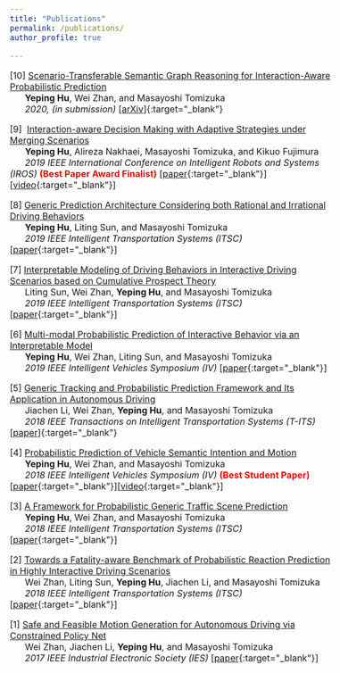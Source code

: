 ```yaml
---
title: "Publications"
permalink: /publications/
author_profile: true

---
```


<style type="text/css">
body, td {
   font-size: 16px;
}
</style>

[10] <u>Scenario-Transferable Semantic Graph Reasoning for Interaction-Aware Probabilistic Prediction</u><br />		&nbsp;&nbsp;&nbsp;&nbsp;&nbsp;&nbsp;**Yeping Hu**, Wei Zhan, and Masayoshi Tomizuka<br />		&nbsp;&nbsp;&nbsp;&nbsp;&nbsp;&nbsp;*2020, (in submission)* [[arXiv](http://arxiv.org/abs/2004.03053)]{:target="_blank"}

[9]  <u>Interaction-aware Decision Making with Adaptive Strategies under Merging Scenarios</u><br />		&nbsp;&nbsp;&nbsp;&nbsp;&nbsp;&nbsp;**Yeping Hu**, Alireza Nakhaei, Masayoshi Tomizuka, and Kikuo Fujimura <br />		&nbsp;&nbsp;&nbsp;&nbsp;&nbsp;&nbsp;*2019 IEEE International Conference on Intelligent Robots and Systems (IROS)*<span style="color:red"> **(Best Paper Award Finalist)**</span> [[paper](https://ieeexplore.ieee.org/stamp/stamp.jsp?tp=&arnumber=8968478){:target="_blank"}\]\[[video](https://youtu.be/2CTTFHDW1ec){:target="_blank"}\]

[8] <u>Generic Prediction Architecture Considering both Rational and Irrational Driving Behaviors</u><br />&nbsp;&nbsp;&nbsp;&nbsp;&nbsp;&nbsp;**Yeping Hu**, Liting Sun, and Masayoshi Tomizuka<br />&nbsp;&nbsp;&nbsp;&nbsp;&nbsp;&nbsp;*2019 IEEE Intelligent Transportation Systems (ITSC)* [[paper](https://ieeexplore.ieee.org/stamp/stamp.jsp?tp=&arnumber=8917105){:target="_blank"}]

[7] <u>Interpretable Modeling of Driving Behaviors in Interactive Driving Scenarios based on Cumulative Prospect Theory</u><br />&nbsp;&nbsp;&nbsp;&nbsp;&nbsp;&nbsp;Liting Sun, Wei Zhan, **Yeping Hu**, and Masayoshi Tomizuka<br /> &nbsp;&nbsp;&nbsp;&nbsp;&nbsp;&nbsp;*2019 IEEE Intelligent Transportation Systems (ITSC)* [[paper](https://ieeexplore.ieee.org/stamp/stamp.jsp?tp=&arnumber=8916944){:target="_blank"}\]

[6] <u>Multi-modal Probabilistic Prediction of Interactive Behavior via an Interpretable Model</u><br />&nbsp;&nbsp;&nbsp;&nbsp;&nbsp;&nbsp;**Yeping Hu**, Wei Zhan, Liting Sun, and Masayoshi Tomizuka<br />&nbsp;&nbsp;&nbsp;&nbsp;&nbsp;&nbsp;*2019 IEEE Intelligent Vehicles Symposium (IV)* \[[paper](https://ieeexplore.ieee.org/stamp/stamp.jsp?tp=&arnumber=8813796){:target="_blank"}\]

[5] <u>Generic Tracking and Probabilistic Prediction Framework and Its Application in Autonomous Driving</u><br />&nbsp;&nbsp;&nbsp;&nbsp;&nbsp;&nbsp;Jiachen Li, Wei Zhan, **Yeping Hu**, and Masayoshi Tomizuka<br />&nbsp;&nbsp;&nbsp;&nbsp;&nbsp;&nbsp;*2018 IEEE Transactions on Intelligent Transportation Systems (T-ITS)* [[paper](https://ieeexplore.ieee.org/stamp/stamp.jsp?arnumber=8789525)]{:target="_blank"}

[4] <u>Probabilistic Prediction of Vehicle Semantic Intention and Motion</u><br />&nbsp;&nbsp;&nbsp;&nbsp;&nbsp;&nbsp;**Yeping Hu**, Wei Zhan, and Masayoshi Tomizuka<br />&nbsp;&nbsp;&nbsp;&nbsp;&nbsp;&nbsp;*2018 IEEE Intelligent Vehicles Symposium (IV)* <span style="color:red"> **(Best Student Paper)**</span> \[[paper](https://ieeexplore.ieee.org/stamp/stamp.jsp?arnumber=8500419){:target="_blank"}\]\[[video](https://youtu.be/6A3Hl-mRhbI){:target="_blank"}\]

[3] <u>A Framework for Probabilistic Generic Traffic Scene Prediction</u><br />&nbsp;&nbsp;&nbsp;&nbsp;&nbsp;&nbsp;**Yeping Hu**, Wei Zhan, and Masayoshi Tomizuka<br />&nbsp;&nbsp;&nbsp;&nbsp;&nbsp;&nbsp;*2018 IEEE Intelligent Transportation Systems (ITSC)* [[paper](https://ieeexplore.ieee.org/stamp/stamp.jsp?arnumber=8569943){:target="_blank"}\]

[2] <u>Towards a Fatality-aware Benchmark of Probabilistic Reaction Prediction in Highly Interactive Driving Scenarios</u><br />&nbsp;&nbsp;&nbsp;&nbsp;&nbsp;&nbsp;Wei Zhan, Liting Sun, **Yeping Hu**, Jiachen Li, and Masayoshi Tomizuka<br />&nbsp;&nbsp;&nbsp;&nbsp;&nbsp;&nbsp;*2018 IEEE Intelligent Transportation Systems (ITSC)* \[[paper](https://ieeexplore.ieee.org/stamp/stamp.jsp?arnumber=8569785){:target="_blank"}\]

[1] <u>Safe and Feasible Motion Generation for Autonomous Driving via Constrained Policy Net</u><br />&nbsp;&nbsp;&nbsp;&nbsp;&nbsp;&nbsp;Wei Zhan, Jiachen Li, **Yeping Hu**, and Masayoshi Tomizuka<br />&nbsp;&nbsp;&nbsp;&nbsp;&nbsp;&nbsp;*2017 IEEE Industrial Electronic Society (IES)* \[[paper](https://ieeexplore.ieee.org/stamp/stamp.jsp?arnumber=8216790){:target="_blank"}\]



